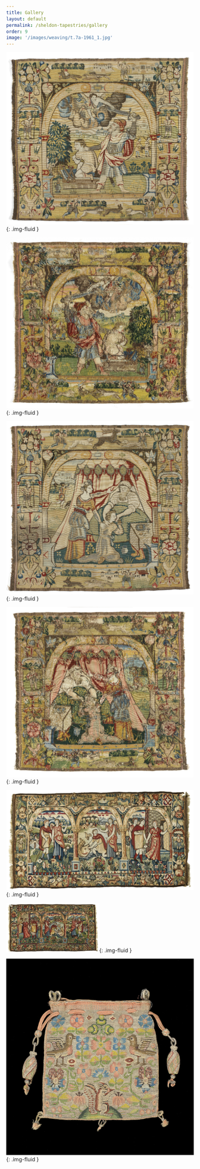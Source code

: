 ```yaml
---
title: Gallery
layout: default
permalink: /sheldon-tapestries/gallery
order: 9
image: '/images/weaving/t.7a-1961_1.jpg'
---
```


![](/images/weaving/t.7a-1961_1.jpg){: .img-fluid }

![The two sides of a tapestry-woven purse, T.8-1961. © Fitzwilliam Museum, Cambridge](/images/weaving/t.7a-1961_14.jpg){: .img-fluid }

![](/images/weaving/t.7b-1961_1.jpg){: .img-fluid }

![The two sides of a tapestry-woven purse, T.8-1961. © Fitzwilliam Museum, Cambridge](/images/weaving/t.7b-1961_13.jpg){: .img-fluid }

![](/images/weaving/t.1-1953_1.jpg){: .img-fluid }

![The two sides of a tapestry-woven purse, T.8-1961. © Fitzwilliam Museum, Cambridge](/images/weaving/t.1-1953_2.jpg){: .img-fluid }

![](/images/weaving/t.8-1961_1.jpg){: .img-fluid }
